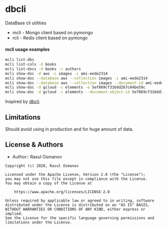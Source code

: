 # dbcli
DataBase cli utilities
* mcli - Mongo client based on pymongo
* rcli - Redis client based on pymongo

#### mcli usage examples
``` bash
mcli list-dbs
mcli list-cols -d books
mcli list-docs -d books -c authors
mcli show-doc -d aws -c images -i ami-eede2314
mcli show-doc --database aws --collection images -i ami-eede2314
mcli show-doc --database aws --collection images --document-id ami-eede2314
mcli show-doc -d gcloud -c elements -o 5ef869cf316dd267c64be59c
mcli show-doc -d gcloud -c elements --document-object-id 5ef869cf316dd267c64be59c
```

Inspired by [dbcli](https://www.dbcli.com).

## Limitations

Should avoid using in production and for huge amount of data.


## License & Authors

- Author:: Rasul Osmanov

```text
Copyright (c) 2020, Rasul Osmanov

Licensed under the Apache License, Version 2.0 (the "License");
you may not use this file except in compliance with the License.
You may obtain a copy of the License at

    https://www.apache.org/licenses/LICENSE-2.0

Unless required by applicable law or agreed to in writing, software
distributed under the License is distributed on an "AS IS" BASIS,
WITHOUT WARRANTIES OR CONDITIONS OF ANY KIND, either express or implied.
See the License for the specific language governing permissions and
limitations under the License.
```
